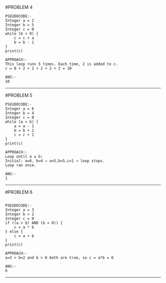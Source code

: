 #PROBLEM 4

```
PSEUDOCODE:-
Integer a = 2
Integer b = 5
Integer c = 0
while (b > 0) {
    c = c + a
    b = b - 1
}
print(c)

APPROACH:-
This loop runs 5 times. Each time, 2 is added to c.
c = 0 + 2 + 2 + 2 + 2 + 2 = 10

ANS:-
10
```
--------------------------------------------------------------------------------------
#PROBLEM 5
```
PSEUDOCODE:-
Integer a = 6
Integer b = 4
Integer c = 0
while (a > b) {
    a = a - 1
    b = b + 1
    c = c + 1
}
print(c)

APPROACH:-
Loop until a ≤ b:
Initial: a=6, b=4 → a=5,b=5,c=1 → loop stops.
Loop ran once.

ANS:-
1
```
---------------------------------------------------------------------------
#PROBLEM 6

```

PSEUDOCODE:-
Integer a = 3
Integer b = 2
Integer c = 0
if ((a > b) AND (b > 0)) {
    c = a * b
} else {
    c = a + b
}
print(c)

APPROACH:-
a=3 > b=2 and b > 0 both are true, so c = a*b = 6

ANS:-
6

```
-----------------------------------------------------------------------